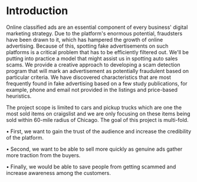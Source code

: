 # Introduction
Online classified ads are an essential component of every business' digital marketing strategy. Due to the platform's enormous potential, fraudsters have been drawn to it, which has hampered the growth of online advertising. Because of this, spotting fake advertisements on such platforms is a critical problem that has to be efficiently filtered out. We'll be putting into practice a model that might assist us in spotting auto sales scams. We provide a creative approach to developing a scam detection program that will mark an advertisement as potentially fraudulent based on particular criteria. We have discovered characteristics that are most frequently found in fake advertising based on a few study publications, for example, phone and email not provided in the listings and price-based heuristics.

The project scope is limited to cars and pickup trucks which are one the most sold items on craigslist and we are only focusing on these items being sold within 60-mile radius of Chicago. The goal of this project is multi-fold.

• First, we want to gain the trust of the audience and increase the credibility of the platform.

• Second, we want to be able to sell more quickly as genuine ads gather more traction from the buyers.

• Finally, we would be able to save people from getting scammed and increase awareness among the customers.
